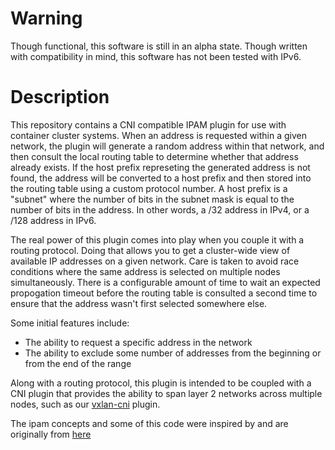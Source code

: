 # Warning
Though functional, this software is still in an alpha state. Though written with compatibility in mind, this software has not been tested with IPv6.

# Description
This repository contains a CNI compatible IPAM plugin for use with container cluster systems. When an address is requested within a given network, the plugin will generate a random address within that network, and then consult the local routing table to determine whether that address already exists. If the host prefix represeting the generated address is not found, the address will be converted to a host prefix and then stored into the routing table using a custom protocol number. A host prefix is a "subnet" where the number of bits in the subnet mask is equal to the number of bits in the address. In other words, a /32 address in IPv4, or a /128 address in IPv6.

The real power of this plugin comes into play when you couple it with a routing protocol. Doing that allows you to get a cluster-wide view of available IP addresses on a given network. Care is taken to avoid race conditions where the same address is selected on multiple nodes simultaneously. There is a configurable amount of time to wait an expected propogation timeout before the routing table is consulted a second time to ensure that the address wasn't first selected somewhere else.

Some initial features include:
 * The ability to request a specific address in the network
 * The ability to exclude some number of addresses from the beginning or from the end of the range

Along with a routing protocol, this plugin is intended to be coupled with a CNI plugin that provides the ability to span layer 2 networks across multiple nodes, such as our [vxlan-cni](https://github.com/phdata/vxlan-cni) plugin.



The ipam concepts and some of this code were inspired by and are originally from [here](https://github.com/TrilliumIT/vxrouter)
